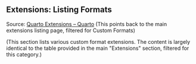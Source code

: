 ## Extensions: Listing Formats

Source: [Quarto Extensions – Quarto](https://quarto.org/docs/extensions/listing-formats.html) (This points back to the main extensions listing page, filtered for Custom Formats)

(This section lists various custom format extensions. The content is largely identical to the table provided in the main "Extensions" section, filtered for this category.)

